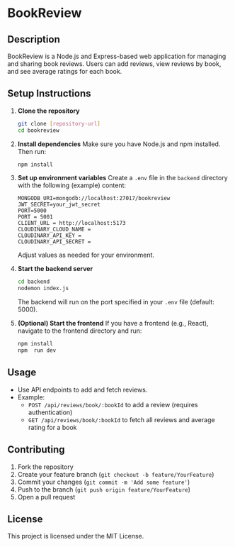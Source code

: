# BookReview

## Description
BookReview is a Node.js and Express-based web application for managing and sharing book reviews. Users can add reviews, view reviews by book, and see average ratings for each book.

## Setup Instructions

1. **Clone the repository**
   ```sh
   git clone [repository-url]
   cd bookreview
   ```

2. **Install dependencies**
   Make sure you have Node.js and npm installed. Then run:
   ```sh
   npm install
   ```

3. **Set up environment variables**
   Create a `.env` file in the `backend` directory with the following (example) content:
   ```
   MONGODB_URI=mongodb://localhost:27017/bookreview
   JWT_SECRET=your_jwt_secret
   PORT=5000
   PORT = 5001
   CLIENT_URL = http://localhost:5173
   CLOUDINARY_CLOUD_NAME = 
   CLOUDINARY_API_KEY = 
   CLOUDINARY_API_SECRET = 
   ```
   Adjust values as needed for your environment.

4. **Start the backend server**
   ```sh
   cd backend
   nodemon index.js
   ```
   The backend will run on the port specified in your `.env` file (default: 5000).

5. **(Optional) Start the frontend**
   If you have a frontend (e.g., React), navigate to the frontend directory and run:
   ```sh
   npm install
   npm  run dev
      ```

## Usage

- Use API endpoints to add and fetch reviews.
- Example:  
  - `POST /api/reviews/book/:bookId` to add a review (requires authentication)
  - `GET /api/reviews/book/:bookId` to fetch all reviews and average rating for a book

## Contributing

1. Fork the repository
2. Create your feature branch (`git checkout -b feature/YourFeature`)
3. Commit your changes (`git commit -m 'Add some feature'`)
4. Push to the branch (`git push origin feature/YourFeature`)
5. Open a pull request

## License

This project is licensed under the MIT License.

